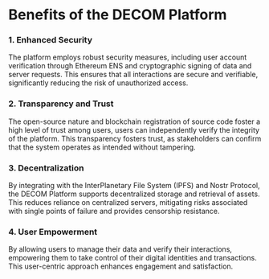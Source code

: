 # Benefits of the DECOM Platform

### 1. Enhanced Security 
The platform employs robust security measures, including user account verification through Ethereum ENS and cryptographic signing of data and server requests. This ensures that all interactions are secure and verifiable, significantly reducing the risk of unauthorized access.

### 2. Transparency and Trust
The open-source nature and blockchain registration of source code foster a high level of trust among users, users can independently verify the integrity of the platform. This transparency fosters trust, as stakeholders can confirm that the system operates as intended without tampering.

### 3. Decentralization
By integrating with the InterPlanetary File System (IPFS) and Nostr Protocol, the DECOM Platform supports decentralized storage and retrieval of assets. This reduces reliance on centralized servers, mitigating risks associated with single points of failure and provides censorship resistance.

### 4. User Empowerment 
By allowing users to manage their data and verify their interactions, empowering them to take control of their digital identities and transactions. This user-centric approach enhances engagement and satisfaction.
